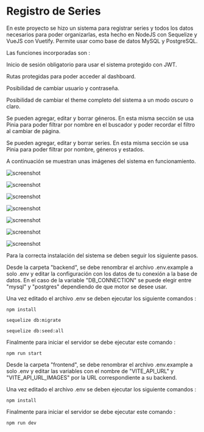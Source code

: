 # Registro de Series

En este proyecto se hizo un sistema para registrar series y todos los datos necesarios para poder organizarlas, esta hecho en NodeJS con Sequelize y VueJS con Vuetify. Permite usar como base de datos MySQL y PostgreSQL.

Las funciones incorporadas son :

Inicio de sesión obligatorio para usar el sistema protegido con JWT.

Rutas protegidas para poder acceder al dashboard.

Posibilidad de cambiar usuario y contraseña.

Posibilidad de cambiar el theme completo del sistema a un modo oscuro o claro.

Se pueden agregar, editar y borrar géneros. En esta misma sección se usa Pinia para poder filtrar por nombre en el buscador y poder recordar el filtro al cambiar de página.

Se pueden agregar, editar y borrar series. En esta misma sección se usa Pinia para poder filtrar por nombre, géneros y estados.

A continuación se muestran unas imágenes del sistema en funcionamiento.

![screenshot](https://blogger.googleusercontent.com/img/b/R29vZ2xl/AVvXsEgZat3FdcyHMWZac3EPWPxlFFP20veQG-kRH3dFR4Ssjm2HspgLAGoMlYbBiQUIVh0nv0b2tIqUjVSVUPLRGNDohWM_eV3knGvh-ZIp7Rp3xlE6ovSyd-k16XyUmHj_n4L-UKFrFdIE9WCn1ASD-IjHVyv53agcd0IWbZY1t-69Agx7GDWhDV45WzvMcAM/s1897/1.png)

![screenshot](https://blogger.googleusercontent.com/img/b/R29vZ2xl/AVvXsEiq7Xr3GDVvyub1La1Uk4LyDewVsLJYQ3ogxTYvjunS3F1OqPIKAHPB22wQ_9d-cl33EHDDN69tbjHP77Ba2xwbH4fljeabMEhS4VwQXYHd2valLJBSYaJBiYPT_cXMgCt2COAPb64eozUDivKHD7lfcxP29mcIq3XV99ClfoLA6XSOC_tGQyaHkqByfc0/s1903/2.png)

![screenshot](https://blogger.googleusercontent.com/img/b/R29vZ2xl/AVvXsEiL0uVc0qs8c3y6SLdbwaULz4JZKgO5nYxQapGPwDFtoUA9jnRbHPT9mCPsIZb5_xTrAKwSiSAxTS8PXItMxtn6b684R1Sp65pOR7jNSZK9HbQJ2mCRuBqeLevdkTxt4xYoMBSGSeUBGhk4VX1ahU6nfxcBuewrXmUjk8EsV96s49T6SiSg8bq4a9F91Uc/s1901/3.png)

![screenshot](https://blogger.googleusercontent.com/img/b/R29vZ2xl/AVvXsEjJgTk36TLxosAQufZObA4LqwYEct_qlccviKd9THyZoqrmBjWOda5D1kwQenp4FbrH7ooNYTAHi3vtTggP2PoLj4KbapdEZkNcWHMVcOqvIYp1sHv_ZiC-n6XtB-LUXb2ltNAIeC_eezf2j2aVZA9_ybsf9zK0f6rbScObYXCTUba7iamhicTFC9rHRck/s1903/4.png)

![screenshot](https://blogger.googleusercontent.com/img/b/R29vZ2xl/AVvXsEjAgLxsCYFQCILjL6zxkACFCG3Lrj1nbBZoSQgKoGTnJNtyl4Yl7QhpZAB5eEo_PsbMbEVjeDY_juMnMkudZYH1KMJALa_Q6qq5hyt2qbto0QFuSp0DyFLZ6EsAJoYC9tsSLE88ogIWt4IXRsIenDPTrIYu69U7-nJMRldQ4GFFNwgBSqT4VJe0y0T3Tlc/s1899/5.png)

![screenshot](https://blogger.googleusercontent.com/img/b/R29vZ2xl/AVvXsEiqEsYcO6C-31SlyRPlNpUYaOnbuo6T3afkBXUsfRRhOdIAzO3QdFGim9aQlYb_0zmbwtAhfISf4RJT6M4qXvaSW85cm2EtKCJLcDL-Hlbsy7iZ_FRyhwamjNMP6fYfhORvfE88FrdSEP7pk1ifDdOU8-CyWoubBeipSNlypEH1EEfbH34wbiDaLIWW_Eg/s1901/6.png)

![screenshot](https://blogger.googleusercontent.com/img/b/R29vZ2xl/AVvXsEjxZCID1ouKgDLYJgTIavKOArHt9ISwWix402lsyv-ziOVBdJ_kQXXUj9fQwhPyOrjhfoiEn22L2NOl8K3_M20xCXaWWVyi1EVk1vojanSCMBg97hGt8ChTNaRH-aIqxys6-4ZcswJqPbAQCwkIVyr_0Xvfs1lNlJjW4u2zsD-Cti7DMxYh72MLNs-duws/s1900/7.png)

Para la correcta instalación del sistema se deben seguir los siguiente pasos.

Desde la carpeta "backend", se debe renombrar el archivo .env.example a solo .env y editar la configuración con los datos de tu conexión a la base de datos. En el caso de la variable "DB_CONNECTION" se puede elegir entre "mysql" y "postgres" dependiendo de que motor se desee usar.

Una vez editado el archivo .env se deben ejecutar los siguiente comandos : 

```
npm install
```
```
sequelize db:migrate
```
```
sequelize db:seed:all
```

Finalmente para iniciar el servidor se debe ejecutar este comando : 

```
npm run start
```

Desde la carpeta "frontend", se debe renombrar el archivo .env.example a solo .env y editar las variables con el nombre de "VITE_API_URL" y "VITE_API_URL_IMAGES" por la URL correspondiente a su backend.

Una vez editado el archivo .env se deben ejecutar los siguiente comandos : 

```
npm install
```

Finalmente para iniciar el servidor se debe ejecutar este comando : 

```
npm run dev
```
